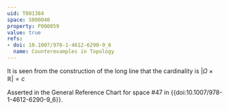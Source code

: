 ```yaml
---
uid: T001384
space: S000040
property: P000059
value: true
refs:
- doi: 10.1007/978-1-4612-6290-9_6
  name: Counterexamples in Topology
---
```


It is seen from the construction of the long line that the cardinality is $|\Omega \times \mathbb{R}|=c$

Asserted in the General Reference Chart for space #47 in
{{doi:10.1007/978-1-4612-6290-9_6}}.
